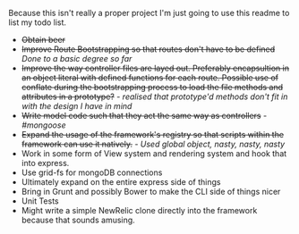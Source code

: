 Because this isn't really a proper project I'm just going to use this readme to
list my todo list.

* ~~Obtain beer~~
* ~~Improve Route Bootstrapping so that routes don't have to be defined~~ _Done
  to a basic degree so far_
* ~~Improve the way controller files are layed out. Preferably encapsultion in an
  object literal with defined functions for each route. Possible use of conflate
  during the bootstrapping process to load the file methods and attributes in a
  prototype?~~ - _realised that prototype'd methods don't fit in with the design
  I have in mind_
* ~~Write model code such that they act the same way as controllers~~ -
  _#mongoose_
* ~~Expand the usage of the framework's registry so that scripts within the
  framework can use it natively.~~ - _Used global object, nasty, nasty, nasty_
* Work in some form of View system and rendering system and hook that into
  express.
* Use grid-fs for mongoDB connections
* Ultimately expand on the entire express side of things
* Bring in Grunt and possibly Bower to make the CLI side of things nicer
* Unit Tests
* Might write a simple NewRelic clone directly into the framework because that
  sounds amusing.
